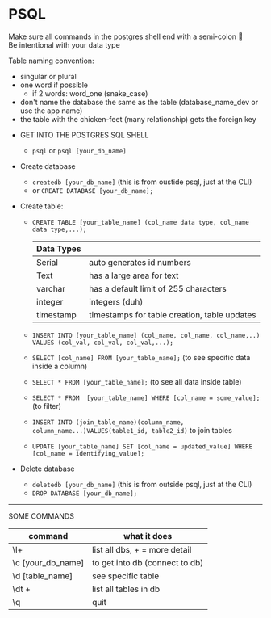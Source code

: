 # PSQL
Make sure all commands in the postgres shell end with a semi-colon 🦄  
Be intentional with your data type  

Table naming convention:
* singular or plural
* one word if possible
   - if 2 words: word_one (snake_case)
* don't name the database the same as the table (database_name_dev or use the app name)
* the table with the chicken-feet (many relationship) gets the foreign key

- GET INTO THE POSTGRES SQL SHELL  
  * `psql` or `psql [your_db_name]`

- Create database  
  * `createdb [your_db_name]` (this is from oustide psql, just at the CLI)
  * or `CREATE DATABASE [your_db_name];`

- Create table:
  * `CREATE TABLE [your_table_name] (col_name data type, col_name data type,...);`

    |Data Types|   |
    |---|---|
    |Serial |auto generates id numbers  |
    |Text |has a large area for text  |
    |varchar |has a default limit of 255 characters |
    |integer |integers (duh) |
    |timestamp| timestamps for table creation, table updates |


  * `INSERT INTO [your_table_name] (col_name, col_name, col_name,..) VALUES (col_val, col_val, col_val,...);`
  * `SELECT [col_name] FROM [your_table_name];` (to see specific data inside a column)
  * `SELECT * FROM [your_table_name];` (to see all data inside table)
  * `SELECT * FROM  [your_table_name] WHERE [col_name = some_value];` (to filter)
  * `INSERT INTO (join_table_name)(column_name, column_name...)VALUES(table1_id, table2_id)` to join tables

  * `UPDATE [your_table_name] SET [col_name = updated_value] WHERE [col_name = identifying_value];`

- Delete database
  * `deletedb [your_db_name]` (this is from outside psql, just at the CLI)
  * `DROP DATABASE [your_db_name];`

* * *

SOME COMMANDS 

|command|what it does|
|---|---|
|\l+ |list all dbs, + = more detail |
|\c [your_db_name] |to get into db (connect to db) |
|\d [table_name] |see specific table|
|\dt + |list all tables in db|
|\q |quit|

